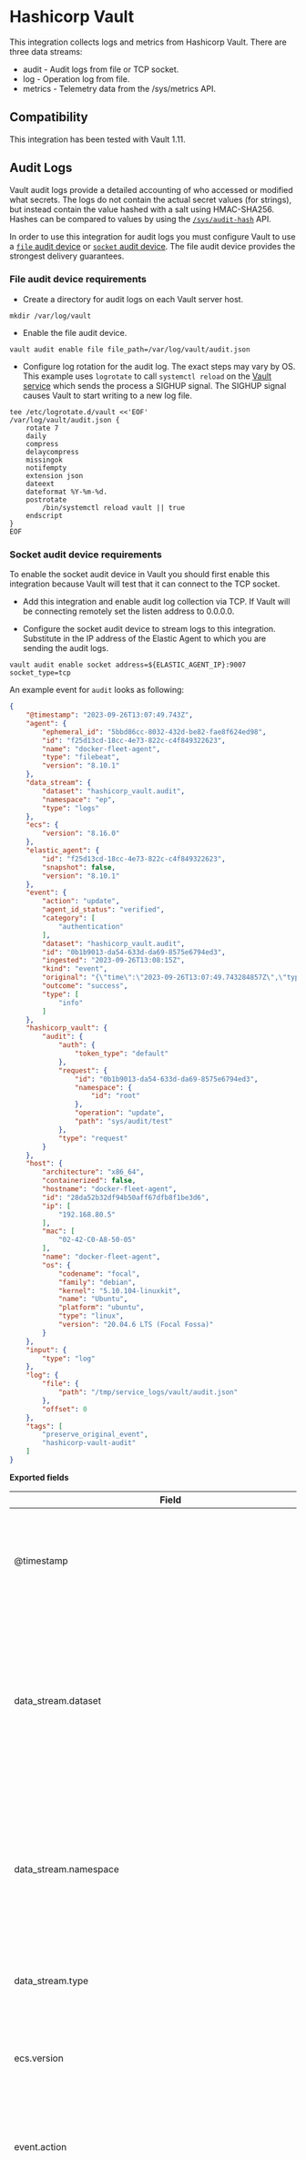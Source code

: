# Hashicorp Vault

This integration collects logs and metrics from Hashicorp Vault. There are
three data streams:

- audit - Audit logs from file or TCP socket.
- log - Operation log from file.
- metrics - Telemetry data from the /sys/metrics API.

## Compatibility

This integration has been tested with Vault 1.11.

## Audit Logs

Vault audit logs provide a detailed accounting of who accessed or modified what
secrets. The logs do not contain the actual secret values (for strings), but
instead contain the value hashed with a salt using HMAC-SHA256. Hashes can be
compared to values by using the
[`/sys/audit-hash`](https://www.vaultproject.io/api/system/audit-hash.html) API.

In order to use this integration for audit logs you must configure Vault
to use a [`file` audit device](https://www.vaultproject.io/docs/audit/file)
or [`socket` audit device](https://www.vaultproject.io/docs/audit/socket). The
file audit device provides the strongest delivery guarantees.

### File audit device requirements

- Create a directory for audit logs on each Vault server host.

```
mkdir /var/log/vault
```

- Enable the file audit device.

```
vault audit enable file file_path=/var/log/vault/audit.json
```

- Configure log rotation for the audit log. The exact steps may vary by OS.
This example uses `logrotate` to call `systemctl reload` on the
[Vault service](https://learn.hashicorp.com/tutorials/vault/deployment-guide#step-3-configure-systemd)
which sends the process a SIGHUP signal. The SIGHUP signal causes Vault to start
writing to a new log file.

```
tee /etc/logrotate.d/vault <<'EOF'
/var/log/vault/audit.json {
    rotate 7
    daily
    compress
    delaycompress
    missingok
    notifempty
    extension json
    dateext
    dateformat %Y-%m-%d.
    postrotate
        /bin/systemctl reload vault || true
    endscript
}
EOF
```

### Socket audit device requirements

To enable the socket audit device in Vault you should first enable this
integration because Vault will test that it can connect to the TCP socket.

- Add this integration and enable audit log collection via TCP. If Vault will
be connecting remotely set the listen address to 0.0.0.0.

- Configure the socket audit device to stream logs to this integration.
Substitute in the IP address of the Elastic Agent to which you are sending the
audit logs.

```
vault audit enable socket address=${ELASTIC_AGENT_IP}:9007 socket_type=tcp
```

An example event for `audit` looks as following:

```json
{
    "@timestamp": "2023-09-26T13:07:49.743Z",
    "agent": {
        "ephemeral_id": "5bbd86cc-8032-432d-be82-fae8f624ed98",
        "id": "f25d13cd-18cc-4e73-822c-c4f849322623",
        "name": "docker-fleet-agent",
        "type": "filebeat",
        "version": "8.10.1"
    },
    "data_stream": {
        "dataset": "hashicorp_vault.audit",
        "namespace": "ep",
        "type": "logs"
    },
    "ecs": {
        "version": "8.16.0"
    },
    "elastic_agent": {
        "id": "f25d13cd-18cc-4e73-822c-c4f849322623",
        "snapshot": false,
        "version": "8.10.1"
    },
    "event": {
        "action": "update",
        "agent_id_status": "verified",
        "category": [
            "authentication"
        ],
        "dataset": "hashicorp_vault.audit",
        "id": "0b1b9013-da54-633d-da69-8575e6794ed3",
        "ingested": "2023-09-26T13:08:15Z",
        "kind": "event",
        "original": "{\"time\":\"2023-09-26T13:07:49.743284857Z\",\"type\":\"request\",\"auth\":{\"token_type\":\"default\"},\"request\":{\"id\":\"0b1b9013-da54-633d-da69-8575e6794ed3\",\"operation\":\"update\",\"namespace\":{\"id\":\"root\"},\"path\":\"sys/audit/test\"}}",
        "outcome": "success",
        "type": [
            "info"
        ]
    },
    "hashicorp_vault": {
        "audit": {
            "auth": {
                "token_type": "default"
            },
            "request": {
                "id": "0b1b9013-da54-633d-da69-8575e6794ed3",
                "namespace": {
                    "id": "root"
                },
                "operation": "update",
                "path": "sys/audit/test"
            },
            "type": "request"
        }
    },
    "host": {
        "architecture": "x86_64",
        "containerized": false,
        "hostname": "docker-fleet-agent",
        "id": "28da52b32df94b50aff67dfb8f1be3d6",
        "ip": [
            "192.168.80.5"
        ],
        "mac": [
            "02-42-C0-A8-50-05"
        ],
        "name": "docker-fleet-agent",
        "os": {
            "codename": "focal",
            "family": "debian",
            "kernel": "5.10.104-linuxkit",
            "name": "Ubuntu",
            "platform": "ubuntu",
            "type": "linux",
            "version": "20.04.6 LTS (Focal Fossa)"
        }
    },
    "input": {
        "type": "log"
    },
    "log": {
        "file": {
            "path": "/tmp/service_logs/vault/audit.json"
        },
        "offset": 0
    },
    "tags": [
        "preserve_original_event",
        "hashicorp-vault-audit"
    ]
}
```

**Exported fields**

| Field | Description | Type |
|---|---|---|
| @timestamp | Date/time when the event originated. This is the date/time extracted from the event, typically representing when the event was generated by the source. If the event source has no original timestamp, this value is typically populated by the first time the event was received by the pipeline. Required field for all events. | date |
| data_stream.dataset | The field can contain anything that makes sense to signify the source of the data. Examples include `nginx.access`, `prometheus`, `endpoint` etc. For data streams that otherwise fit, but that do not have dataset set we use the value "generic" for the dataset value. `event.dataset` should have the same value as `data_stream.dataset`. Beyond the Elasticsearch data stream naming criteria noted above, the `dataset` value has additional restrictions:   \* Must not contain `-`   \* No longer than 100 characters | constant_keyword |
| data_stream.namespace | A user defined namespace. Namespaces are useful to allow grouping of data. Many users already organize their indices this way, and the data stream naming scheme now provides this best practice as a default. Many users will populate this field with `default`. If no value is used, it falls back to `default`. Beyond the Elasticsearch index naming criteria noted above, `namespace` value has the additional restrictions:   \* Must not contain `-`   \* No longer than 100 characters | constant_keyword |
| data_stream.type | An overarching type for the data stream. Currently allowed values are "logs" and "metrics". We expect to also add "traces" and "synthetics" in the near future. | constant_keyword |
| ecs.version | ECS version this event conforms to. `ecs.version` is a required field and must exist in all events. When querying across multiple indices -- which may conform to slightly different ECS versions -- this field lets integrations adjust to the schema version of the events. | keyword |
| event.action | The action captured by the event. This describes the information in the event. It is more specific than `event.category`. Examples are `group-add`, `process-started`, `file-created`. The value is normally defined by the implementer. | keyword |
| event.category | This is one of four ECS Categorization Fields, and indicates the second level in the ECS category hierarchy. `event.category` represents the "big buckets" of ECS categories. For example, filtering on `event.category:process` yields all events relating to process activity. This field is closely related to `event.type`, which is used as a subcategory. This field is an array. This will allow proper categorization of some events that fall in multiple categories. | keyword |
| event.dataset | Event dataset | constant_keyword |
| event.id | Unique ID to describe the event. | keyword |
| event.kind | This is one of four ECS Categorization Fields, and indicates the highest level in the ECS category hierarchy. `event.kind` gives high-level information about what type of information the event contains, without being specific to the contents of the event. For example, values of this field distinguish alert events from metric events. The value of this field can be used to inform how these kinds of events should be handled. They may warrant different retention, different access control, it may also help understand whether the data is coming in at a regular interval or not. | keyword |
| event.module | Event module | constant_keyword |
| event.original | Raw text message of entire event. Used to demonstrate log integrity or where the full log message (before splitting it up in multiple parts) may be required, e.g. for reindex. This field is not indexed and doc_values are disabled. It cannot be searched, but it can be retrieved from `_source`. If users wish to override this and index this field, please see `Field data types` in the `Elasticsearch Reference`. | keyword |
| event.outcome | This is one of four ECS Categorization Fields, and indicates the lowest level in the ECS category hierarchy. `event.outcome` simply denotes whether the event represents a success or a failure from the perspective of the entity that produced the event. Note that when a single transaction is described in multiple events, each event may populate different values of `event.outcome`, according to their perspective. Also note that in the case of a compound event (a single event that contains multiple logical events), this field should be populated with the value that best captures the overall success or failure from the perspective of the event producer. Further note that not all events will have an associated outcome. For example, this field is generally not populated for metric events, events with `event.type:info`, or any events for which an outcome does not make logical sense. | keyword |
| event.type | This is one of four ECS Categorization Fields, and indicates the third level in the ECS category hierarchy. `event.type` represents a categorization "sub-bucket" that, when used along with the `event.category` field values, enables filtering events down to a level appropriate for single visualization. This field is an array. This will allow proper categorization of some events that fall in multiple event types. | keyword |
| hashicorp_vault.audit.auth.accessor | This is an HMAC of the client token accessor | keyword |
| hashicorp_vault.audit.auth.client_token | This is an HMAC of the client's token ID. | keyword |
| hashicorp_vault.audit.auth.display_name | Display name is a non-security sensitive identifier that is applicable to this auth. It is used for logging and prefixing of dynamic secrets. For example, it may be "armon" for the github credential backend. If the client token is used to generate a SQL credential, the user may be "github-armon-uuid". This is to help identify the source without using audit tables. | keyword |
| hashicorp_vault.audit.auth.entity_id | Entity ID is the identifier of the entity in identity store to which the identity of the authenticating client belongs to. | keyword |
| hashicorp_vault.audit.auth.external_namespace_policies | External namespace policies represent the policies authorized from different namespaces indexed by respective namespace identifiers. | flattened |
| hashicorp_vault.audit.auth.identity_policies | These are the policies sourced from the identity. | keyword |
| hashicorp_vault.audit.auth.metadata | This will contain a list of metadata key/value pairs associated with the authenticated user. | flattened |
| hashicorp_vault.audit.auth.no_default_policy | Indicates that the default policy should not be added by core when creating a token. The default policy will still be added if it's explicitly defined. | boolean |
| hashicorp_vault.audit.auth.policies | Policies is the list of policies that the authenticated user is associated with. | keyword |
| hashicorp_vault.audit.auth.policy_results.allowed |  | boolean |
| hashicorp_vault.audit.auth.policy_results.granting_policies.name |  | keyword |
| hashicorp_vault.audit.auth.policy_results.granting_policies.namespace_id |  | keyword |
| hashicorp_vault.audit.auth.policy_results.granting_policies.type |  | keyword |
| hashicorp_vault.audit.auth.remaining_uses |  | long |
| hashicorp_vault.audit.auth.token_issue_time |  | date |
| hashicorp_vault.audit.auth.token_policies | These are the policies sourced from the token. | keyword |
| hashicorp_vault.audit.auth.token_ttl |  | long |
| hashicorp_vault.audit.auth.token_type |  | keyword |
| hashicorp_vault.audit.entity_created | entity_created is set to true if an entity is created as part of a login request. | boolean |
| hashicorp_vault.audit.error | If an error occurred with the request, the error message is included in this field's value. | keyword |
| hashicorp_vault.audit.request.client_certificate_serial_number | Serial number from the client's certificate. | keyword |
| hashicorp_vault.audit.request.client_id |  | keyword |
| hashicorp_vault.audit.request.client_token | This is an HMAC of the client's token ID. | keyword |
| hashicorp_vault.audit.request.client_token_accessor | This is an HMAC of the client token accessor. | keyword |
| hashicorp_vault.audit.request.data | The data object will contain secret data in key/value pairs. | flattened |
| hashicorp_vault.audit.request.headers | Additional HTTP headers specified by the client as part of the request. | flattened |
| hashicorp_vault.audit.request.id | This is the unique request identifier. | keyword |
| hashicorp_vault.audit.request.mount_accessor |  | keyword |
| hashicorp_vault.audit.request.mount_type |  | keyword |
| hashicorp_vault.audit.request.namespace.id |  | keyword |
| hashicorp_vault.audit.request.namespace.path |  | keyword |
| hashicorp_vault.audit.request.operation | This is the type of operation which corresponds to path capabilities and is expected to be one of: create, read, update, delete, or list. | keyword |
| hashicorp_vault.audit.request.path | The requested Vault path for operation. | keyword |
| hashicorp_vault.audit.request.path.text | Multi-field of `hashicorp_vault.audit.request.path`. | text |
| hashicorp_vault.audit.request.policy_override | Policy override indicates that the requestor wishes to override soft-mandatory Sentinel policies. | boolean |
| hashicorp_vault.audit.request.remote_address | The IP address of the client making the request. | ip |
| hashicorp_vault.audit.request.remote_port | The remote port of the client making the request. | long |
| hashicorp_vault.audit.request.replication_cluster | Name given to the replication secondary where this request originated. | keyword |
| hashicorp_vault.audit.request.wrap_ttl | If the token is wrapped, this displays configured wrapped TTL in seconds. | long |
| hashicorp_vault.audit.response.auth.accessor |  | keyword |
| hashicorp_vault.audit.response.auth.client_token |  | keyword |
| hashicorp_vault.audit.response.auth.display_name |  | keyword |
| hashicorp_vault.audit.response.auth.entity_id |  | keyword |
| hashicorp_vault.audit.response.auth.external_namespace_policies |  | flattened |
| hashicorp_vault.audit.response.auth.identity_policies |  | keyword |
| hashicorp_vault.audit.response.auth.metadata |  | flattened |
| hashicorp_vault.audit.response.auth.no_default_policy |  | boolean |
| hashicorp_vault.audit.response.auth.num_uses |  | long |
| hashicorp_vault.audit.response.auth.policies |  | keyword |
| hashicorp_vault.audit.response.auth.token_issue_time |  | date |
| hashicorp_vault.audit.response.auth.token_policies |  | keyword |
| hashicorp_vault.audit.response.auth.token_ttl | Time to live for the token in seconds. | long |
| hashicorp_vault.audit.response.auth.token_type |  | keyword |
| hashicorp_vault.audit.response.data | Response payload. | flattened |
| hashicorp_vault.audit.response.headers | Headers will contain the http headers from the plugin that it wishes to have as part of the output. | flattened |
| hashicorp_vault.audit.response.mount_accessor |  | keyword |
| hashicorp_vault.audit.response.mount_type |  | keyword |
| hashicorp_vault.audit.response.redirect | Redirect is an HTTP URL to redirect to for further authentication. This is only valid for credential backends. This will be blanked for any logical backend and ignored. | keyword |
| hashicorp_vault.audit.response.warnings |  | keyword |
| hashicorp_vault.audit.response.wrap_info.accessor | The token accessor for the wrapped response token. | keyword |
| hashicorp_vault.audit.response.wrap_info.creation_path | Creation path is the original request path that was used to create the wrapped response. | keyword |
| hashicorp_vault.audit.response.wrap_info.creation_time | The creation time. This can be used with the TTL to figure out an expected expiration. | date |
| hashicorp_vault.audit.response.wrap_info.token | The token containing the wrapped response. | keyword |
| hashicorp_vault.audit.response.wrap_info.ttl | Specifies the desired TTL of the wrapping token. | long |
| hashicorp_vault.audit.response.wrap_info.wrapped_accessor | The token accessor for the wrapped response token. | keyword |
| hashicorp_vault.audit.type | Audit record type (request or response). | keyword |
| input.type |  | keyword |
| log.file.path | Full path to the log file this event came from, including the file name. It should include the drive letter, when appropriate. If the event wasn't read from a log file, do not populate this field. | keyword |
| log.offset |  | long |
| log.source.address | Source address (IP and port) of the log message. | keyword |
| message | For log events the message field contains the log message, optimized for viewing in a log viewer. For structured logs without an original message field, other fields can be concatenated to form a human-readable summary of the event. If multiple messages exist, they can be combined into one message. | match_only_text |
| nomad.allocation.id | Nomad allocation ID | keyword |
| nomad.namespace | Nomad namespace. | keyword |
| nomad.node.id | Nomad node ID. | keyword |
| nomad.task.name | Nomad task name. | keyword |
| related.ip | All of the IPs seen on your event. | ip |
| source.as.number | Unique number allocated to the autonomous system. The autonomous system number (ASN) uniquely identifies each network on the Internet. | long |
| source.as.organization.name | Organization name. | keyword |
| source.as.organization.name.text | Multi-field of `source.as.organization.name`. | match_only_text |
| source.geo.city_name | City name. | keyword |
| source.geo.continent_name | Name of the continent. | keyword |
| source.geo.country_iso_code | Country ISO code. | keyword |
| source.geo.country_name | Country name. | keyword |
| source.geo.location | Longitude and latitude. | geo_point |
| source.geo.region_iso_code | Region ISO code. | keyword |
| source.geo.region_name | Region name. | keyword |
| source.ip | IP address of the source (IPv4 or IPv6). | ip |
| source.port | Port of the source. | long |
| tags | List of keywords used to tag each event. | keyword |
| user.email | User email address. | keyword |
| user.id | Unique identifier of the user. | keyword |


## Operational Logs

Vault outputs its logs to stdout. In order to use the package to collect the
operational log you will need to direct its output to a file.

This table shows how the Vault field names are mapped in events. The remaining
structured data fields (indicated by the `*`) are placed under
`hashicorp_vault.log` which is mapped as `flattened` to allow for arbitrary
fields without causing mapping explosions or type conflicts.

| Original Field 	| Package Field         	|
|----------------	|-----------------------	|
| `@timestamp`   	| `@timestamp`          	|
| `@module`      	| `log.logger`          	|
| `@level`       	| `log.level`           	|
| `@message`     	| `message`             	|
| `*`            	| `hashicorp_vault.log` 	|

### Requirements

By default, Vault uses its `standard` log output as opposed to `json`. Please
enable the JSON output in order to have the log data in a structured format. In
a config file for Vault add the following:

```hcl
log_format = "json"
```

An example event for `log` looks as following:

```json
{
    "@timestamp": "2023-09-26T13:09:08.587Z",
    "agent": {
        "ephemeral_id": "5bbd86cc-8032-432d-be82-fae8f624ed98",
        "id": "f25d13cd-18cc-4e73-822c-c4f849322623",
        "name": "docker-fleet-agent",
        "type": "filebeat",
        "version": "8.10.1"
    },
    "data_stream": {
        "dataset": "hashicorp_vault.log",
        "namespace": "ep",
        "type": "logs"
    },
    "ecs": {
        "version": "8.16.0"
    },
    "elastic_agent": {
        "id": "f25d13cd-18cc-4e73-822c-c4f849322623",
        "snapshot": false,
        "version": "8.10.1"
    },
    "event": {
        "agent_id_status": "verified",
        "dataset": "hashicorp_vault.log",
        "ingested": "2023-09-26T13:09:35Z",
        "kind": "event",
        "original": "{\"@level\":\"info\",\"@message\":\"proxy environment\",\"@timestamp\":\"2023-09-26T13:09:08.587324Z\",\"http_proxy\":\"\",\"https_proxy\":\"\",\"no_proxy\":\"\"}"
    },
    "hashicorp_vault": {
        "log": {
            "http_proxy": "",
            "https_proxy": "",
            "no_proxy": ""
        }
    },
    "host": {
        "architecture": "x86_64",
        "containerized": false,
        "hostname": "docker-fleet-agent",
        "id": "28da52b32df94b50aff67dfb8f1be3d6",
        "ip": [
            "192.168.80.5"
        ],
        "mac": [
            "02-42-C0-A8-50-05"
        ],
        "name": "docker-fleet-agent",
        "os": {
            "codename": "focal",
            "family": "debian",
            "kernel": "5.10.104-linuxkit",
            "name": "Ubuntu",
            "platform": "ubuntu",
            "type": "linux",
            "version": "20.04.6 LTS (Focal Fossa)"
        }
    },
    "input": {
        "type": "log"
    },
    "log": {
        "file": {
            "path": "/tmp/service_logs/log.json"
        },
        "level": "info",
        "offset": 709
    },
    "message": "proxy environment",
    "tags": [
        "preserve_original_event",
        "hashicorp-vault-log"
    ]
}
```

**Exported fields**

| Field | Description | Type |
|---|---|---|
| @timestamp | Date/time when the event originated. This is the date/time extracted from the event, typically representing when the event was generated by the source. If the event source has no original timestamp, this value is typically populated by the first time the event was received by the pipeline. Required field for all events. | date |
| data_stream.dataset | The field can contain anything that makes sense to signify the source of the data. Examples include `nginx.access`, `prometheus`, `endpoint` etc. For data streams that otherwise fit, but that do not have dataset set we use the value "generic" for the dataset value. `event.dataset` should have the same value as `data_stream.dataset`. Beyond the Elasticsearch data stream naming criteria noted above, the `dataset` value has additional restrictions:   \* Must not contain `-`   \* No longer than 100 characters | constant_keyword |
| data_stream.namespace | A user defined namespace. Namespaces are useful to allow grouping of data. Many users already organize their indices this way, and the data stream naming scheme now provides this best practice as a default. Many users will populate this field with `default`. If no value is used, it falls back to `default`. Beyond the Elasticsearch index naming criteria noted above, `namespace` value has the additional restrictions:   \* Must not contain `-`   \* No longer than 100 characters | constant_keyword |
| data_stream.type | An overarching type for the data stream. Currently allowed values are "logs" and "metrics". We expect to also add "traces" and "synthetics" in the near future. | constant_keyword |
| ecs.version | ECS version this event conforms to. `ecs.version` is a required field and must exist in all events. When querying across multiple indices -- which may conform to slightly different ECS versions -- this field lets integrations adjust to the schema version of the events. | keyword |
| event.dataset | Event dataset | constant_keyword |
| event.kind | This is one of four ECS Categorization Fields, and indicates the highest level in the ECS category hierarchy. `event.kind` gives high-level information about what type of information the event contains, without being specific to the contents of the event. For example, values of this field distinguish alert events from metric events. The value of this field can be used to inform how these kinds of events should be handled. They may warrant different retention, different access control, it may also help understand whether the data is coming in at a regular interval or not. | keyword |
| event.module | Event module | constant_keyword |
| event.original | Raw text message of entire event. Used to demonstrate log integrity or where the full log message (before splitting it up in multiple parts) may be required, e.g. for reindex. This field is not indexed and doc_values are disabled. It cannot be searched, but it can be retrieved from `_source`. If users wish to override this and index this field, please see `Field data types` in the `Elasticsearch Reference`. | keyword |
| file.path | Full path to the file, including the file name. It should include the drive letter, when appropriate. | keyword |
| file.path.text | Multi-field of `file.path`. | match_only_text |
| hashicorp_vault.log |  | flattened |
| input.type |  | keyword |
| log.file.path | Full path to the log file this event came from, including the file name. It should include the drive letter, when appropriate. If the event wasn't read from a log file, do not populate this field. | keyword |
| log.level | Original log level of the log event. If the source of the event provides a log level or textual severity, this is the one that goes in `log.level`. If your source doesn't specify one, you may put your event transport's severity here (e.g. Syslog severity). Some examples are `warn`, `err`, `i`, `informational`. | keyword |
| log.logger | The name of the logger inside an application. This is usually the name of the class which initialized the logger, or can be a custom name. | keyword |
| log.offset |  | long |
| message | For log events the message field contains the log message, optimized for viewing in a log viewer. For structured logs without an original message field, other fields can be concatenated to form a human-readable summary of the event. If multiple messages exist, they can be combined into one message. | match_only_text |
| tags | List of keywords used to tag each event. | keyword |


## Metrics

Vault can provide [telemetry](https://www.vaultproject.io/docs/configuration/telemetry)
information in the form of Prometheus metrics. You can verify that metrics are
enabled by making an HTTP request to
`http://vault_server:8200/v1/sys/metrics?format=prometheus` on your Vault server.

### Requirements

You must configure the Vault prometheus endpoint to disable the hostname
prefixing. It's recommended to also enable the hostname label.

```hcl
telemetry {
  disable_hostname = true
  enable_hostname_label = true
}
```

**Exported fields**

| Field | Description | Type | Metric Type |
|---|---|---|---|
| @timestamp | Date/time when the event originated. This is the date/time extracted from the event, typically representing when the event was generated by the source. If the event source has no original timestamp, this value is typically populated by the first time the event was received by the pipeline. Required field for all events. | date |  |
| agent.id | Unique identifier of this agent (if one exists). Example: For Beats this would be beat.id. | keyword |  |
| cloud.account.id | The cloud account or organization id used to identify different entities in a multi-tenant environment. Examples: AWS account id, Google Cloud ORG Id, or other unique identifier. | keyword |  |
| cloud.availability_zone | Availability zone in which this host, resource, or service is located. | keyword |  |
| cloud.instance.id | Instance ID of the host machine. | keyword |  |
| cloud.provider | Name of the cloud provider. Example values are aws, azure, gcp, or digitalocean. | keyword |  |
| cloud.region | Region in which this host, resource, or service is located. | keyword |  |
| container.id | Unique container id. | keyword |  |
| data_stream.dataset | The field can contain anything that makes sense to signify the source of the data. Examples include `nginx.access`, `prometheus`, `endpoint` etc. For data streams that otherwise fit, but that do not have dataset set we use the value "generic" for the dataset value. `event.dataset` should have the same value as `data_stream.dataset`. Beyond the Elasticsearch data stream naming criteria noted above, the `dataset` value has additional restrictions:   \* Must not contain `-`   \* No longer than 100 characters | constant_keyword |  |
| data_stream.namespace | A user defined namespace. Namespaces are useful to allow grouping of data. Many users already organize their indices this way, and the data stream naming scheme now provides this best practice as a default. Many users will populate this field with `default`. If no value is used, it falls back to `default`. Beyond the Elasticsearch index naming criteria noted above, `namespace` value has the additional restrictions:   \* Must not contain `-`   \* No longer than 100 characters | constant_keyword |  |
| data_stream.type | An overarching type for the data stream. Currently allowed values are "logs" and "metrics". We expect to also add "traces" and "synthetics" in the near future. | constant_keyword |  |
| ecs.version | ECS version this event conforms to. `ecs.version` is a required field and must exist in all events. When querying across multiple indices -- which may conform to slightly different ECS versions -- this field lets integrations adjust to the schema version of the events. | keyword |  |
| event.dataset | Event dataset | constant_keyword |  |
| event.duration | Duration of the event in nanoseconds. If `event.start` and `event.end` are known this value should be the difference between the end and start time. | long |  |
| event.kind | This is one of four ECS Categorization Fields, and indicates the highest level in the ECS category hierarchy. `event.kind` gives high-level information about what type of information the event contains, without being specific to the contents of the event. For example, values of this field distinguish alert events from metric events. The value of this field can be used to inform how these kinds of events should be handled. They may warrant different retention, different access control, it may also help understand whether the data is coming in at a regular interval or not. | keyword |  |
| event.module | Event module | constant_keyword |  |
| hashicorp_vault.metrics.\*.counter | Hashicorp Vault telemetry data from the Prometheus endpoint. | double | counter |
| hashicorp_vault.metrics.\*.histogram | Hashicorp Vault telemetry data from the Prometheus endpoint. | histogram |  |
| hashicorp_vault.metrics.\*.rate | Hashicorp Vault telemetry data from the Prometheus endpoint. | double | gauge |
| hashicorp_vault.metrics.\*.value | Hashicorp Vault telemetry data from the Prometheus endpoint. | double | gauge |
| host.name | Name of the host. It can contain what hostname returns on Unix systems, the fully qualified domain name (FQDN), or a name specified by the user. The recommended value is the lowercase FQDN of the host. | keyword |  |
| labels | Custom key/value pairs. Can be used to add meta information to events. Should not contain nested objects. All values are stored as keyword. Example: `docker` and `k8s` labels. | object |  |
| labels.auth_method | Authorization engine type. | keyword |  |
| labels.cluster | The cluster name from which the metric originated; set in the configuration file, or automatically generated when a cluster is created. | keyword |  |
| labels.creation_ttl | Time-to-live value assigned to a token or lease at creation. This value is rounded up to the next-highest bucket; the available buckets are 1m, 10m, 20m, 1h, 2h, 1d, 2d, 7d, and 30d. Any longer TTL is assigned the value +Inf. | keyword |  |
| labels.expiring |  | keyword |  |
| labels.gauge |  | keyword |  |
| labels.host |  | keyword |  |
| labels.instance |  | keyword |  |
| labels.job |  | keyword |  |
| labels.local |  | keyword |  |
| labels.mount_point | Path at which an auth method or secret engine is mounted. | keyword |  |
| labels.namespace | A namespace path, or root for the root namespace | keyword |  |
| labels.policy |  | keyword |  |
| labels.quantile |  | keyword |  |
| labels.queue_id |  | keyword |  |
| labels.term |  | keyword |  |
| labels.token_type | Identifies whether the token is a batch token or a service token. | keyword |  |
| labels.type |  | keyword |  |
| labels.version |  | keyword |  |
| service.address | Address where data about this service was collected from. This should be a URI, network address (ipv4:port or [ipv6]:port) or a resource path (sockets). | keyword |  |
| service.type | The type of the service data is collected from. The type can be used to group and correlate logs and metrics from one service type. Example: If logs or metrics are collected from Elasticsearch, `service.type` would be `elasticsearch`. | keyword |  |

